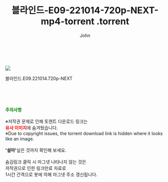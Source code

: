 ﻿---
layout: post
title:  "                   블라인드-E09-221014-720p-NEXT-mp4-torrent                .torrent"
author: John
categories: [ 드라마 ]
tags: [  ]
image: https://torrentrj58.com/uploadfile/full/d9b76bba3432c85b8627ffe83ff61169cc330ef5.jpg 
description: "                   블라인드-E09-221014-720p-NEXT-mp4-torrent                 torrent 정보 공유"
toc: true
toc_sticky: true
---

<br>
<p><img src="https://torrentrj58.com/uploadfile/full/d9b76bba3432c85b8627ffe83ff61169cc330ef5.jpg"/></p>
 블라인드.E09.221014.720p-NEXT  
    
<br><br><br>
<p data-ke-size="size16"><b><span style="color: green;">주의사항</span></b><br /><br />※저작권 문제로 인해 토렌트 다운로드 링크는<br /><b><span style="color: red;">유사 이미지</span></b>에 숨겨뒀습니다.<br />※Due to copyright issues, the torrent download link is hidden where it looks like an image.<br /><br /><b>'설마'</b>싶은 것까지 확인해 보세요.<br /><br />숨김링크 클릭 시 마그넷 나타나지 않는 것은<br />저작권으로 인한 링크만료 자료로<br />1시간 간격으로 봇에 의해 마그넷 주소 갱신됩니다.</p>
